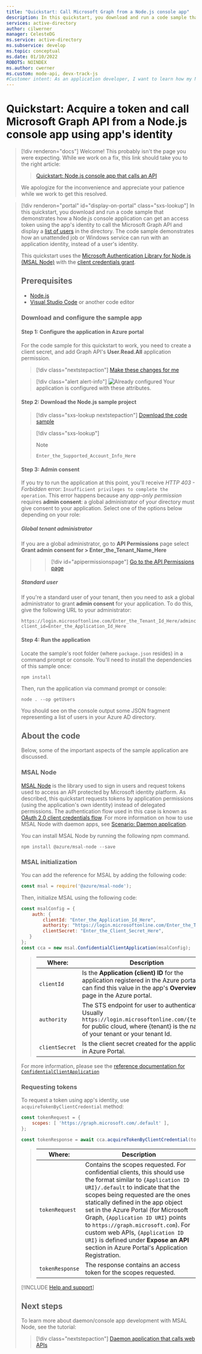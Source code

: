 ```yaml
---
title: "Quickstart: Call Microsoft Graph from a Node.js console app"
description: In this quickstart, you download and run a code sample that shows how a Node.js console application can get an access token and call an API protected by a Microsoft identity platform endpoint, using the app's own identity
services: active-directory
author: cilwerner
manager: CelesteDG
ms.service: active-directory
ms.subservice: develop
ms.topic: conceptual
ms.date: 01/10/2022
ROBOTS: NOINDEX
ms.author: cwerner
ms.custom: mode-api, devx-track-js
#Customer intent: As an application developer, I want to learn how my Node.js app can get an access token and call an API that is protected by a Microsoft identity platform endpoint using client credentials flow.
---
```


# Quickstart: Acquire a token and call Microsoft Graph API from a Node.js console app using app's identity

> [!div renderon="docs"]
> Welcome! This probably isn't the page you were expecting. While we work on a fix, this link should take you to the right article:
> 
> > [Quickstart: Node.js console app that calls an API](console-app-quickstart.md?pivots=devlang-nodejs)
> 
> We apologize for the inconvenience and appreciate your patience while we work to get this resolved.

> [!div renderon="portal" id="display-on-portal" class="sxs-lookup"]
> In this quickstart, you download and run a code sample that demonstrates how a Node.js console application can get an access token using the app's identity to call the Microsoft Graph API and display a [list of users](/graph/api/user-list) in the directory. The code sample demonstrates how an unattended job or Windows service can run with an application identity, instead of a user's identity.
> 
> This quickstart uses the [Microsoft Authentication Library for Node.js (MSAL Node)](https://github.com/AzureAD/microsoft-authentication-library-for-js/tree/dev/lib/msal-node) with the [client credentials grant](v2-oauth2-client-creds-grant-flow.md).
> 
> ## Prerequisites
> 
> * [Node.js](https://nodejs.org/en/download/)
> * [Visual Studio Code](https://code.visualstudio.com/download) or another code editor
> 
> 
> ### Download and configure the sample app
> 
> #### Step 1: Configure the application in Azure portal
> For the code sample for this quickstart to work, you need to create a client secret, and add Graph API's **User.Read.All** application permission.
> > [!div class="nextstepaction"]
> > [Make these changes for me]()
> 
> > [!div class="alert alert-info"]
> > ![Already configured](media/quickstart-v2-netcore-daemon/green-check.png) Your application is configured with these attributes.
> 
> #### Step 2: Download the Node.js sample project
> 
> > [!div class="sxs-lookup nextstepaction"]
> > [Download the code sample](https://github.com/azure-samples/ms-identity-javascript-nodejs-console/archive/main.zip)
> 
> > [!div class="sxs-lookup"]
> > > [!NOTE]
> > > `Enter_the_Supported_Account_Info_Here`
> 
> #### Step 3: Admin consent
> 
> If you try to run the application at this point, you'll receive *HTTP 403 - Forbidden* error: `Insufficient privileges to complete the operation`. This error happens because any *app-only permission* requires **admin consent**: a global administrator of your directory must give consent to your application. Select one of the options below depending on your role:
> 
> ##### Global tenant administrator
> 
> If you are a global administrator, go to **API Permissions** page select **Grant admin consent for > Enter_the_Tenant_Name_Here**
> > > [!div id="apipermissionspage"]
> > > [Go to the API Permissions page]()
> 
> ##### Standard user
> 
> If you're a standard user of your tenant, then you need to ask a global administrator to grant **admin consent** for your application. To do this, give the following URL to your administrator:
> 
> ```url
> https://login.microsoftonline.com/Enter_the_Tenant_Id_Here/adminconsent?client_id=Enter_the_Application_Id_Here
> ```
> 
> #### Step 4: Run the application
> 
> Locate the sample's root folder (where `package.json` resides) in a command prompt or console. You'll need to install the dependencies of this sample once:
> 
> ```console
> npm install
> ```
> 
> Then, run the application via command prompt or console:
> 
> ```console
> node . --op getUsers
> ```
> 
> You should see on the console output some JSON fragment representing a list of users in your Azure AD directory.
> 
> ## About the code
> 
> Below, some of the important aspects of the sample application are discussed.
> 
> ### MSAL Node
> 
> [MSAL Node](https://github.com/AzureAD/microsoft-authentication-library-for-js/tree/dev/lib/msal-node) is the library used to sign in users and request tokens used to access an API protected by Microsoft identity platform. As described, this quickstart requests tokens by application permissions (using the application's own identity) instead of delegated permissions. The authentication flow used in this case is known as [OAuth 2.0 client credentials flow](v2-oauth2-client-creds-grant-flow.md). For more information on how to use MSAL Node with daemon apps, see [Scenario: Daemon application](scenario-daemon-overview.md).
> 
>  You can install MSAL Node by running the following npm command.
> 
> ```console
> npm install @azure/msal-node --save
> ```
> 
> ### MSAL initialization
> 
> You can add the reference for MSAL by adding the following code:
> 
> ```javascript
> const msal = require('@azure/msal-node');
> ```
> 
> Then, initialize MSAL using the following code:
> 
> ```javascript
> const msalConfig = {
>     auth: {
>         clientId: "Enter_the_Application_Id_Here",
>         authority: "https://login.microsoftonline.com/Enter_the_Tenant_Id_Here",
>         clientSecret: "Enter_the_Client_Secret_Here",
>    }
> };
> const cca = new msal.ConfidentialClientApplication(msalConfig);
> ```
> 
> > | Where: |Description |
> > |---------|---------|
> > | `clientId` | Is the **Application (client) ID** for the application registered in the Azure portal. You can find this value in the app's **Overview** page in the Azure portal. |
> > | `authority`    | The STS endpoint for user to authenticate. Usually `https://login.microsoftonline.com/{tenant}` for public cloud, where {tenant} is the name of your tenant or your tenant Id.|
> > | `clientSecret` | Is the client secret created for the application in Azure Portal. |
> 
> For more information, please see the [reference documentation for `ConfidentialClientApplication`](https://github.com/AzureAD/microsoft-authentication-library-for-js/blob/dev/lib/msal-node/docs/initialize-confidential-client-application.md)
> 
> ### Requesting tokens
> 
> To request a token using app's identity, use `acquireTokenByClientCredential` method:
> 
> ```javascript
> const tokenRequest = {
>     scopes: [ 'https://graph.microsoft.com/.default' ],
> };
> 
> const tokenResponse = await cca.acquireTokenByClientCredential(tokenRequest);
> ```
> 
> > |Where:| Description |
> > |---------|---------|
> > | `tokenRequest` | Contains the scopes requested. For confidential clients, this should use the format similar to `{Application ID URI}/.default` to indicate that the scopes being requested are the ones statically defined in the app object set in the Azure Portal (for Microsoft Graph, `{Application ID URI}` points to `https://graph.microsoft.com`). For custom web APIs, `{Application ID URI}` is defined under **Expose an API** section in Azure Portal's Application Registration. |
> > | `tokenResponse` | The response contains an access token for the scopes requested. |
> 
> [!INCLUDE [Help and support](../../../includes/active-directory-develop-help-support-include.md)]
> 
> ## Next steps
> 
> To learn more about daemon/console app development with MSAL Node, see the tutorial:
> 
> > [!div class="nextstepaction"]
> > [Daemon application that calls web APIs](tutorial-v2-nodejs-console.md)
